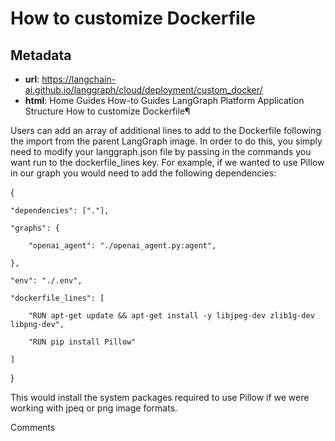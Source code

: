 # How to customize Dockerfile



## Metadata

- **url**: https://langchain-ai.github.io/langgraph/cloud/deployment/custom_docker/
- **html**: Home
Guides
How-to Guides
LangGraph Platform
Application Structure
How to customize Dockerfile¶

Users can add an array of additional lines to add to the Dockerfile following the import from the parent LangGraph image. In order to do this, you simply need to modify your langgraph.json file by passing in the commands you want run to the dockerfile_lines key. For example, if we wanted to use Pillow in our graph you would need to add the following dependencies:

{

    "dependencies": ["."],

    "graphs": {

        "openai_agent": "./openai_agent.py:agent",

    },

    "env": "./.env",

    "dockerfile_lines": [

        "RUN apt-get update && apt-get install -y libjpeg-dev zlib1g-dev libpng-dev",

        "RUN pip install Pillow"

    ]

}


This would install the system packages required to use Pillow if we were working with jpeq or png image formats.

Comments
